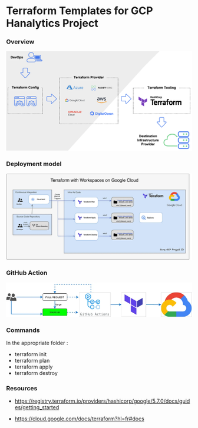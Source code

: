# Terraform Templates for GCP Hanalytics Project

### Overview
![Alt text](image.png)

### Deployment model
![Alt text](image-1.png)

### GitHub Action
![Alt text](image-2.png)

### Commands
In the appropriate folder : 
- terraform init
- terraform plan
- terraform apply
- terraform destroy 

### Resources

- https://registry.terraform.io/providers/hashicorp/google/5.7.0/docs/guides/getting_started

- https://cloud.google.com/docs/terraform?hl=fr#docs